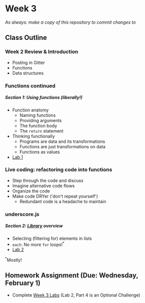# Week 3

*As always: make a copy of this repository to commit changes to*

## Class Outline

### Week 2 Review & Introduction
- Posting in Gitter
- Functions
- Data structures

### Functions continued

##### Section 1: Using functions (liberally!)
- Function anatomy
    - Naming functions
    - Providing arguments
    - The function body
    - The `return` statement
- Thinking functionally
    - Programs are data and its transformations
    - Functions are just transformations on data
    - Functions as values
- [Lab 1](lab/lab1/)


### Live coding: refactoring code into functions
- Step through the code and discuss
- Imagine alternative code flows
- Organize the code
- Make code DRYer ('don't repeat yourself')
    - Redundant code is a headache to maintain


### underscore.js

##### Section 2: [Library](http://underscorejs.org/) overview
- Selecting (filtering for) elements in lists
- `each`: No more `for` loops!<sup>*</sup>
- [Lab 2](lab/lab2/)

<sup>*</sup>Mostly!

## Homework Assignment (Due: Wednesday, February 1)
- Complete [Week 3 Labs](lab) (Lab 2, Part 4 is an Optional Challenge)
